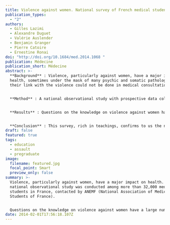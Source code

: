 ```yaml
---
title: Violence against women. National survey of French medical students
publication_types:
  - "2"
authors:
  - Gilles Lazimi
  - Alexandre Duguet
  - Valérie Auslender
  - Benjamin Granger
  - Pierre Catoire
  - Ernestine Ronai
doi: "http://doi.org/10.1684/med.2014.1068 "
publication: Médecine
publication_short: Médecine
abstract: >-
  **Background** : Violence, particularly against women, have a major impact on
  health, sometimes under the mask of many psychic and somatic pathologies if
  their link with the violence could not be done in medical consultation.


  **Method** : A national observational study with prospective data collection from July to October 2013 was conducted among more than 32,000 medical students in France, contacted by email by ANEMF (National Association of Medical Students of France). The questionnaire was written in survey and online questionnaires software. Definitions were presented at the beginning, and answers or useful sites and phone numbers were proposed at the end in case of further questions on the subject. 1,472 students responded to the 12 questions.


  **Results** : Questions on the knowledge on violence against women have a large number of incorrect answers, which can be explained by the fact that more than 80% of the student (s) declare that they have not received training, despite being personally confronted to a number of situations of violence during their course (during training) or among their relatives. Or they are also victims in their personal lives, of psychological violence (1/3), of physical (1/4) or sexual ones (1/10). More than 60% consider that taking care of the victims is rather inadequate or unsuited, while over 90% felt that the role of the physician is important and major and 95% would be interested or very interested by being trained on violence, to better detect and deal with the consequences. 


  **Conclusion** : This survey, rich in teachings, confirms to us the need for education on violence throughout the course of medical studies, in order to improve the identification, medical care and support for the victims. 
draft: false
featured: true
tags:
  - education
  - assault
  - pregraduate
image:
  filename: featured.jpg
  focal_point: Smart
  preview_only: false
summary: >-
  Violence, particularly against women, have a major impact on health. A
  national observational study was conducted among more than 32,000 medical
  students in France, contacted by ANEMF (National Association of Medical
  Students of France).


  Questions on the knowledge on violence against women have a large number of incorrect answers. More than 80% of the students declare that they have not received training, despite being personally confronted to a number of situations of violence during their course (during training) or among their relatives. This survey, confirms to us the need for education on violence throughout the course of medical studies, in order to improve the identification, medical care and support for the victims. 
date: 2014-02-01T17:56:18.107Z
---
```

